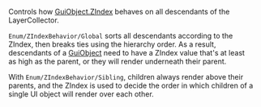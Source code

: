 Controls how [GuiObject.ZIndex](https://developer.roblox.com/en-us/api-reference/property/GuiObject/ZIndex) behaves on all descendants of the  
LayerCollector.

`Enum/ZIndexBehavior/Global` sorts all descendants according to the  
ZIndex, then breaks ties using the hierarchy order. As a result,  
descendants of a [GuiObject](https://developer.roblox.com/en-us/api-reference/class/GuiObject) need to have a ZIndex value that's at least  
as high as the parent, or they will render underneath their parent.

With `Enum/ZIndexBehavior/Sibling`, children always render above their  
parents, and the ZIndex is used to decide the order in which children of a  
single UI object will render over each other.